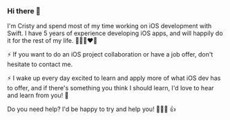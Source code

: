 ### Hi there 👋

I'm Cristy and spend most of my time working on iOS development with Swift. I have 5 years of experience developing iOS apps, and will happily do it for the rest of my life. 👩🏻‍💻♥️📱

⚡️ If you want to do an iOS project collaboration or have a job offer, don't hesitate to contact me.

⚡️ I wake up every day excited to learn and apply more of what iOS dev has to offer, and if there's something you think I should learn, I'd love to hear and learn from you! 💬

Do you need help? I'd be happy to try and help you! 👩🏻‍💻 👍

<!--
**cristydobson/cristydobson** is a ✨ _special_ ✨ repository because its `README.md` (this file) appears on your GitHub profile.

Here are some ideas to get you started:

- 🔭 I’m currently working on ...
- 🌱 I’m currently learning ...
- 👯 I’m looking to collaborate on ...
- 🤔 I’m looking for help with ...
- 💬 Ask me about ...
- 📫 How to reach me: ...
- 😄 Pronouns: ...
- ⚡ Fun fact: ...
-->


